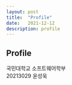 ```yaml
---
layout: post
title:  "Profile"
date:   2021-12-12
description: profile
---
```


## Profile 

<p>
국민대학교 소프트웨어학부
<br>
20213029 윤성욱
</p> 




